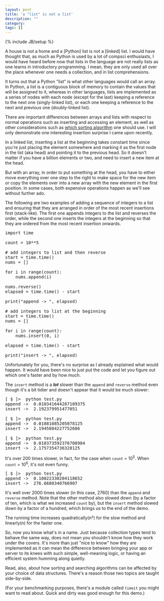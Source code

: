 ```yaml
---
layout: post
title: 'a "list" is not a list'
description: ""
category: 
tags: []
---
```

{% include JB/setup %}

A house is not a home and a [Python] list is not a [linked] list. I would have thought that, as much as Python is used by a lot of compsci enthusiasts, I would have heard before now that lists in the language are not really lists as one learns in introductory programming. I mean, they are only used all over the place whenever one needs a collection, and in list comprehensions.

It turns out that a Python "list" is what other languages would call an array. In Python, a list is a contiguous block of memory to contain the values that will be assigned to it, whereas in other languages, lists are implemented as a series of nodes with each node (except for the last) keeping a reference to the next one (singly-linked list), or each one keeping a reference to the next and previous one (doubly-linked list).

There are important differences between arrays and lists with respect to normal operations such as inserting and accessing an element, as well as other considerations such as [which sorting algorithm](http://www.geeksforgeeks.org/why-quick-sort-preferred-for-arrays-and-merge-sort-for-linked-lists/ "Why Quick Sort preferred for Arrays and Merge Sort for Linked Lists?") one should use. I will only demonstrate one interesting insertion surprise I came upon recently.

In a linked list, inserting a list at the beginning takes constant time since you're just placing the element somewhere and marking it as the first node in the list (aka head) and pointing it to the previous head. So it doesn't matter if you have a billion elements or two, and need to insert a new item at the head.

But with an array, in order to put something at the head, you have to either move everything over one step to the right to make space for the new item or copy the elements over into a new array with the new element in the first position. In some cases, both expensive operations happen as we'll see without further ado.

The following are two examples of adding a sequence of integers to a list and ensuring that they are arranged in order of the most recent insertions first (stack-like). The first one appends integers to the list and reverses the order, while the second one inserts the integers at the beginning so that they are ordered from the most recent insertion onwards.

<pre>
import time

count = 10**5

# add integers to list and then reverse
start = time.time()
nums = []

for i in range(count):
    nums.append(i)

nums.reverse()
elapsed = time.time() - start

print("append -> ", elapsed)

# add integers to list at the beginning
start = time.time()
nums = []

for i in range(count):
    nums.insert(0, i)

elapsed = time.time() - start

print("insert -> ", elapsed)
</pre>

Unfortunately for you, there's no surprise as I already explained what would happen. It would have been nice to just put the code and let you figure out which one's faster and by how much.

The <code>insert</code> method is a *__lot__* slower than the <code>append</code> and <code>reverse</code> method even though it's a bit tidier and doesn't appear that it would be much slower:

<pre>
[ $ ]>  python test.py 
append ->  0.010341644287109375
insert ->  2.192379951477051

[ $ ]>  python test.py 
append ->  0.01081085205078125
insert ->  2.1945884227752686

[ $ ]>  python test.py 
append ->  0.010373592376708984
insert ->  2.1757354736328125
</pre>

It's over 200 times slower, in fact, for the case when <code>count</code> = 10<sup>5</sup>. When <code>count</code> = 10<sup>6</sup>, it's not even funny.

<pre>
[ $ ]>  python test.py 
append ->  0.10022330284118652
insert ->  276.6680340766907
</pre>

It's well over 2000 times slower (in this case, 2760) than the <code>append</code> and <code>reverse</code> method. Note that the other method also slowed down (by a factor of ten, which is what we increased <code>count</code> by), but the <code>insert</code> method slowed down by a factor of a hundred, which brings us to the end of the demo.

The running time increases quadratically(n&sup2;) for the slow method and linearly(n) for the faster one.

So, now you know what's in a name. Just because collection types tend to behave the same way, does not mean you shouldn't know how they work under the covers. It's more than just "nice to know" how they are implemented as it can mean the difference between bringing your app or server to its knees with such simple, well-meaning logic, or having an efficient system humming along quietly.

Read, also, about how sorting and searching algorithms can be affected by your choice of data structures. There's a reason those two topics are taught side-by-side.

(For your benchmarking purposes, there's a module called <code>timeit</code> you might want to read about. Quick and dirty was good enough for this demo.)